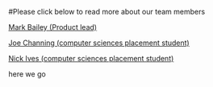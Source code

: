 #Please click below to read more about our team members

<a class="wp-block-button__link" href="./dr-mark-a-bailey">Mark Bailey (Product lead)</a>

<a class="wp-block-button__link" href="./joe-channing">Joe Channing (computer sciences placement student)</a>

<a class="wp-block-button__link" href="./nick-ives">Nick Ives (computer sciences placement student)</a>

here we go